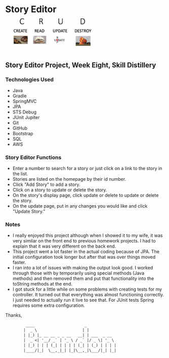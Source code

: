 # Story Editor &nbsp;&nbsp;&nbsp;&nbsp;&nbsp;&nbsp; ![CRUD](CRUD_SMALL.png) #

## Story Editor Project, Week Eight, Skill Distillery ##




### Technologies Used ###

* Java
* Gradle
* SpringMVC
* JPA
* STS Debug
* JUnit Jupiter
* Git
* GitHub
* Bootstrap
* SQL
* AWS

### Story Editor Functions ###

* Enter a number to search for a story or just click on a link to the story in the list.
* Stories are listed on the homepage by their id number.
* Click "Add Story" to add a story.
* Click on a story to update or delete the story.
* On the story's display page, click update or delete to update or delete the story.
* On the update page, put in any changes you would like and click "Update Story."


### Notes ###

* I really enjoyed this project although when I showed it to my wife, it was very similar on the front end to previous homework projects. I had to explain that it was very different on the back end.
* This project went a lot faster in the actual coding because of JPA. The initial configuration took longer but after that was over things moved faster.
* I ran into a lot of issues with making the output look good. I worked through those with by temporarily using special methods (Java methods) and then removed them and put that functionality into the toString methods at the end.
* I got stuck for a little while on some problems with creating tests for my controller. It turned out that everything was almost functioning correctly. I just needed to actually run it live to see that. For JUnit tests Spring requires some extra configuration.




<!---
How to run. - Done
What it does. -
List the technologies you used.
Explain how it went for me.
 --->

Thanks,





             ____                      _             
            |  _ \                    | |            
            | |_) |_ __ __ _ _ __   __| | ___  _ __  
            |  _ <| '__/ _` | '_ \ / _` |/ _ \| '_ \
            | |_) | | | (_| | | | | (_| | (_) | | | |
            |____/|_|  \__,_|_| |_|\__,_|\___/|_| |_|
